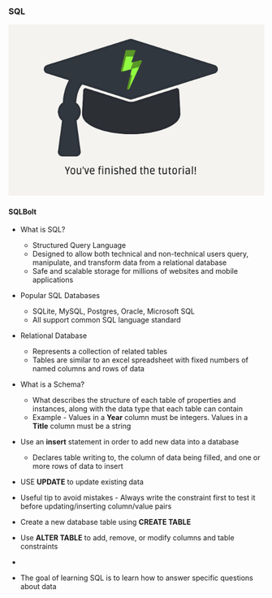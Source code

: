 ### SQL

![SQL](SQL.png)

#### SQLBolt

* What is SQL?
  * Structured Query Language
  * Designed to allow both technical and non-technical users query, manipulate, and transform data from a relational database
  * Safe and scalable storage for millions of websites and mobile applications
* Popular SQL Databases
  * SQLite, MySQL, Postgres, Oracle, Microsoft SQL
  * All support common SQL language standard
* Relational Database
  * Represents a collection of related tables
  * Tables are similar to an excel spreadsheet with fixed numbers of named columns and rows of data
* What is a Schema?
  * What describes the structure of each table of properties and instances, along with the data type that each table can contain
  * Example - Values in a **Year** column must be integers. Values in a **Title** column must be a string
* Use an **insert** statement in order to add new data into a database
  * Declares table writing to, the column of data being filled, and one or more rows of data to insert
* USE **UPDATE** to update existing data
* Useful tip to avoid mistakes - Always write the constraint first to test it before updating/inserting column/value pairs
* Create a new database table using **CREATE TABLE**
* Use **ALTER TABLE** to add, remove, or modify columns and table constraints
* 

* The goal of learning SQL is to learn how to answer specific questions about data

